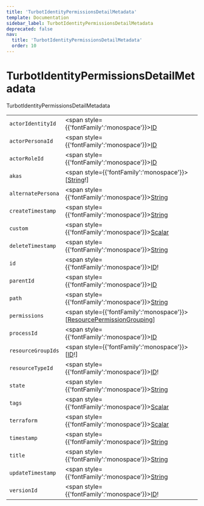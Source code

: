 ```yaml
---
title: 'TurbotIdentityPermissionsDetailMetadata'
template: Documentation
sidebar_label: TurbotIdentityPermissionsDetailMetadata
deprecated: false
nav:
  title: 'TurbotIdentityPermissionsDetailMetadata'
  order: 10
---
```


# TurbotIdentityPermissionsDetailMetadata

<div style={{'fontFamily':'monospace'}}><span style={{'fontSize':'1.5rem','fontWeight':500}}>TurbotIdentityPermissionsDetailMetadata</span></div>





| | | |
| -- | -- | -- |
| `actorIdentityId` | <span style={{'fontFamily':'monospace'}}><a href="/guardrails/docs/reference/graphql/scalar/ID">ID</a></span> |  |
| `actorPersonaId` | <span style={{'fontFamily':'monospace'}}><a href="/guardrails/docs/reference/graphql/scalar/ID">ID</a></span> |  |
| `actorRoleId` | <span style={{'fontFamily':'monospace'}}><a href="/guardrails/docs/reference/graphql/scalar/ID">ID</a></span> |  |
| `akas` | <span style={{'fontFamily':'monospace'}}>[<a href="/guardrails/docs/reference/graphql/scalar/String">String</a>!]</span> |  |
| `alternatePersona` | <span style={{'fontFamily':'monospace'}}><a href="/guardrails/docs/reference/graphql/scalar/String">String</a></span> |  |
| `createTimestamp` | <span style={{'fontFamily':'monospace'}}><a href="/guardrails/docs/reference/graphql/scalar/String">String</a></span> |  |
| `custom` | <span style={{'fontFamily':'monospace'}}><a href="/guardrails/docs/reference/graphql/scalar/Scalar">Scalar</a></span> |  |
| `deleteTimestamp` | <span style={{'fontFamily':'monospace'}}><a href="/guardrails/docs/reference/graphql/scalar/String">String</a></span> |  |
| `id` | <span style={{'fontFamily':'monospace'}}><a href="/guardrails/docs/reference/graphql/scalar/ID">ID</a>!</span> |  |
| `parentId` | <span style={{'fontFamily':'monospace'}}><a href="/guardrails/docs/reference/graphql/scalar/ID">ID</a></span> |  |
| `path` | <span style={{'fontFamily':'monospace'}}><a href="/guardrails/docs/reference/graphql/scalar/String">String</a></span> |  |
| `permissions` | <span style={{'fontFamily':'monospace'}}>[<a href="/guardrails/docs/reference/graphql/object/ResourcePermissionGrouping">ResourcePermissionGrouping</a>]</span> |  |
| `processId` | <span style={{'fontFamily':'monospace'}}><a href="/guardrails/docs/reference/graphql/scalar/ID">ID</a></span> |  |
| `resourceGroupIds` | <span style={{'fontFamily':'monospace'}}>[<a href="/guardrails/docs/reference/graphql/scalar/ID">ID</a>!]</span> |  |
| `resourceTypeId` | <span style={{'fontFamily':'monospace'}}><a href="/guardrails/docs/reference/graphql/scalar/ID">ID</a>!</span> |  |
| `state` | <span style={{'fontFamily':'monospace'}}><a href="/guardrails/docs/reference/graphql/scalar/String">String</a></span> |  |
| `tags` | <span style={{'fontFamily':'monospace'}}><a href="/guardrails/docs/reference/graphql/scalar/Scalar">Scalar</a></span> |  |
| `terraform` | <span style={{'fontFamily':'monospace'}}><a href="/guardrails/docs/reference/graphql/scalar/Scalar">Scalar</a></span> |  |
| `timestamp` | <span style={{'fontFamily':'monospace'}}><a href="/guardrails/docs/reference/graphql/scalar/String">String</a></span> |  |
| `title` | <span style={{'fontFamily':'monospace'}}><a href="/guardrails/docs/reference/graphql/scalar/String">String</a></span> |  |
| `updateTimestamp` | <span style={{'fontFamily':'monospace'}}><a href="/guardrails/docs/reference/graphql/scalar/String">String</a></span> |  |
| `versionId` | <span style={{'fontFamily':'monospace'}}><a href="/guardrails/docs/reference/graphql/scalar/ID">ID</a>!</span> |  |